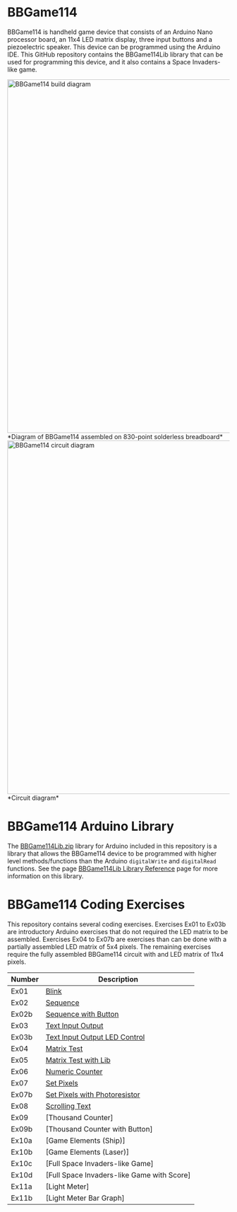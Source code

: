 # BBGame114

BBGame114 is handheld game device that consists of an Arduino Nano processor board, an 11x4 LED matrix display, three input buttons and a piezoelectric speaker. This device can be programmed using the Arduino IDE. This GitHub repository contains the BBGame114Lib library that can be used for programming this device, and it also contains a Space Invaders-like game.

<img src="https://github.com/mtejada11/BBGame114/raw/doc/Build/BBGame114.png" width="800" alt="BBGame114 build diagram">
*Diagram of BBGame114 assembled on 830-point solderless breadboard*

<img src="https://github.com/mtejada11/BBGame114/raw/doc/Build/BBGame114%20circuit%20diagram.png" width="800" alt="BBGame114 circuit diagram">
*Circuit diagram*

# BBGame114 Arduino Library

The [BBGame114Lib.zip](https://github.com/mtejada11/BBGame114/blob/master/Lib/BBGame114Lib.zip?raw=true) library for Arduino included in this repository is a library that allows the BBGame114 device to be programmed with higher level methods/functions than the Arduino `digitalWrite` and `digitalRead` functions. See the page [BBGame114Lib Library Reference](https://github.com/mtejada11/BBGame114/wiki/BBGame114Lib-Library-Reference) page for more information on this library. 

# BBGame114 Coding Exercises

This repository contains several coding exercises. Exercises Ex01 to Ex03b are introductory Arduino exercises that do not required the LED matrix to be assembled. Exercises Ex04 to Ex07b are exercises than can be done with a partially assembled LED matrix of 5x4 pixels. The remaining exercises require the fully assembled BBGame114 circuit with and LED matrix of 11x4 pixels.

| Number | Description |
| --- | --- |
|Ex01  	|[Blink](https://github.com/mtejada11/BBGame114/blob/master/Exercises/Ex01_Blink/Ex01_Blink.ino) |
|Ex02  	|[Sequence](https://github.com/mtejada11/BBGame114/blob/master/Exercises/Ex02_Sequence/Ex02_Sequence.ino) |
|Ex02b 	|[Sequence with Button](https://github.com/mtejada11/BBGame114/blob/master/Exercises/Ex02b_Sequence_with_Button/Ex02b_Sequence_with_Button.ino) |
|Ex03  	|[Text Input Output](https://github.com/mtejada11/BBGame114/blob/master/Exercises/Ex03_Text_Input_Output/Ex03_Text_Input_Output.ino) |
|Ex03b 	|[Text Input Output LED Control](https://github.com/mtejada11/BBGame114/blob/master/Exercises/Ex03b_Text_Input_Output_LED_Control/Ex03b_Text_Input_Output_LED_Control.ino) |
|Ex04  	|[Matrix Test](https://github.com/mtejada11/BBGame114/blob/master/Exercises/Ex04_Matrix_Test/Ex04_Matrix_Test.ino) |
|Ex05  	|[Matrix Test with Lib](https://github.com/mtejada11/BBGame114/blob/master/Exercises/Ex05_Matrix_Test_with_Lib/Ex05_Matrix_Test_with_Lib.ino) |
|Ex06  	|[Numeric Counter](https://github.com/mtejada11/BBGame114/blob/master/Exercises/Ex06_Numeric_Counter/Ex06_Numeric_Counter.ino) |
|Ex07  	|[Set Pixels](https://github.com/mtejada11/BBGame114/blob/master/Exercises/Ex07_Set_Pixels/Ex07_Set_Pixels.ino) |
|Ex07b 	|[Set Pixels with Photoresistor](https://github.com/mtejada11/BBGame114/blob/master/Exercises/Ex07b_Set_Pixels_with_Photoresistor/Ex07b_Set_Pixels_with_Photoresistor.ino) |
|Ex08  	|[Scrolling Text](https://github.com/mtejada11/BBGame114/blob/master/Exercises/Ex08_Scrolling_Text/Ex08_Scrolling_Text.ino) |
|Ex09  	|[Thousand Counter] |
|Ex09b 	|[Thousand Counter with Button] |
|Ex10a 	|[Game Elements (Ship)] |
|Ex10b 	|[Game Elements (Laser)] |
|Ex10c 	|[Full Space Invaders-like Game] |
|Ex10d 	|[Full Space Invaders-like Game with Score] |
|Ex11a 	|[Light Meter] |
|Ex11b 	|[Light Meter Bar Graph] |
